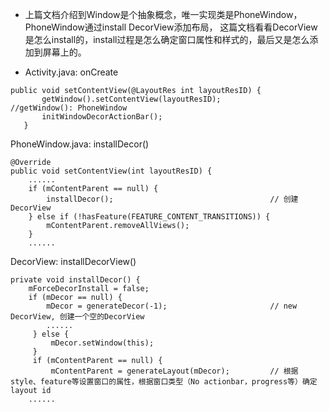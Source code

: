 - 上篇文档介绍到Window是个抽象概念，唯一实现类是PhoneWindow，PhoneWindow通过install DecorView添加布局，
  这篇文档看看DecorView是怎么install的，install过程是怎么确定窗口属性和样式的，最后又是怎么添加到屏幕上的。
  
- Activity.java: onCreate
```
public void setContentView(@LayoutRes int layoutResID) {
       getWindow().setContentView(layoutResID);           //getWindow(): PhoneWindow
       initWindowDecorActionBar();
   }
```
PhoneWindow.java: installDecor()
```
@Override
public void setContentView(int layoutResID) {
    ......
    if (mContentParent == null) {
        installDecor();                                   // 创建DecorView
    } else if (!hasFeature(FEATURE_CONTENT_TRANSITIONS)) {
        mContentParent.removeAllViews();
    }
    ......
```
DecorView: installDecorView()
```
private void installDecor() {
    mForceDecorInstall = false;
    if (mDecor == null) {
        mDecor = generateDecor(-1);                       // new DecorView, 创建一个空的DecorView
        ......
     } else {
         mDecor.setWindow(this);
     }
     if (mContentParent == null) {
         mContentParent = generateLayout(mDecor);         // 根据style、feature等设置窗口的属性，根据窗口类型（No actionbar，progress等）确定layout id
    ......

